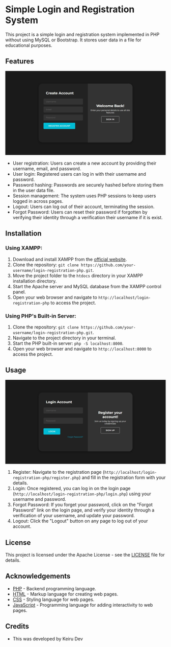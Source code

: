 # Simple Login and Registration System

This project is a simple login and registration system implemented in PHP without using MySQL or Bootstrap. It stores user data in a file for educational purposes.

## Features

![Image 1](Screenshot_4-3-2024_61241_localhost.jpeg)

- User registration: Users can create a new account by providing their username, email, and password.
- User login: Registered users can log in with their username and password.
- Password hashing: Passwords are securely hashed before storing them in the user data file.
- Session management: The system uses PHP sessions to keep users logged in across pages.
- Logout: Users can log out of their account, terminating the session.
- Forgot Password: Users can reset their password if forgotten by verifying their identity through a verification their username if it is exist.

## Installation

### Using XAMPP:

1. Download and install XAMPP from the [official website](https://www.apachefriends.org/index.html).
2. Clone the repository: `git clone https://github.com/your-username/login-registration-php.git`.
3. Move the project folder to the `htdocs` directory in your XAMPP installation directory.
4. Start the Apache server and MySQL database from the XAMPP control panel.
5. Open your web browser and navigate to `http://localhost/login-registration-php` to access the project.

### Using PHP's Built-in Server:

1. Clone the repository: `git clone https://github.com/your-username/login-registration-php.git`.
2. Navigate to the project directory in your terminal.
3. Start the PHP built-in server: `php -S localhost:8000`.
4. Open your web browser and navigate to `http://localhost:8000` to access the project.

## Usage

![Image 1](Screenshot_4-3-2024_6134_localhost.jpeg)

1. Register: Navigate to the registration page (`http://localhost/login-registration-php/register.php`) and fill in the registration form with your details.
2. Login: Once registered, you can log in on the login page (`http://localhost/login-registration-php/login.php`) using your username and password.
3. Forgot Password: If you forget your password, click on the "Forgot Password" link on the login page, and verify your identity through a verification of your username, and update your password.
4. Logout: Click the "Logout" button on any page to log out of your account.

## License

This project is licensed under the Apache License - see the [LICENSE](LICENSE) file for details.

## Acknowledgements

- [PHP](https://www.php.net/) - Backend programming language.
- [HTML](https://html.spec.whatwg.org/) - Markup language for creating web pages.
- [CSS](https://www.w3.org/Style/CSS/Overview.en.html) - Styling language for web pages.
- [JavaScript](https://www.javascript.com/) - Programming language for adding interactivity to web pages.

## Credits

- This was developed by Keiru Dev

